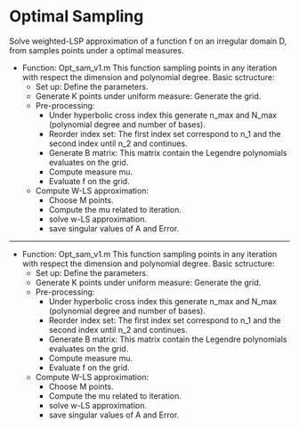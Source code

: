 # Optimal Sampling
Solve weighted-LSP approximation of a function f on an irregular domain D, from samples points under a optimal measures.
* Function: Opt_sam_v1.m 
  This function sampling points in any iteration with respect the dimension and polynomial degree.
  Basic sctructure: 
  - Set up: Define the parameters. 
  - Generate K points under uniform measure: Generate the grid. 
  - Pre-processing:
    - Under hyperbolic cross index this generate n_max and N_max (polynomial degree and number of bases). 
    - Reorder index set: The first index set correspond to n_1 and the second index until n_2 and continues.
    - Generate B matrix: This matrix contain the Legendre polynomials evaluates on the grid. 
    - Compute measure mu.
    - Evaluate f on the grid.
  - Compute W-LS approximation:
    - Choose M points.
    - Compute the mu related to iteration.
    - solve w-LS approximation.
    - save singular values of A and Error.
-------------------------------------------------------------------------------------------------------------------------    
* Function: Opt_sam_v1.m 
  This function sampling points in any iteration with respect the dimension and polynomial degree.
  Basic sctructure: 
  - Set up: Define the parameters. 
  - Generate K points under uniform measure: Generate the grid. 
  - Pre-processing:
    - Under hyperbolic cross index this generate n_max and N_max (polynomial degree and number of bases). 
    - Reorder index set: The first index set correspond to n_1 and the second index until n_2 and continues.
    - Generate B matrix: This matrix contain the Legendre polynomials evaluates on the grid. 
    - Compute measure mu.
    - Evaluate f on the grid.
  - Compute W-LS approximation:
    - Choose M points.
    - Compute the mu related to iteration.
    - solve w-LS approximation.
    - save singular values of A and Error.
    
          
